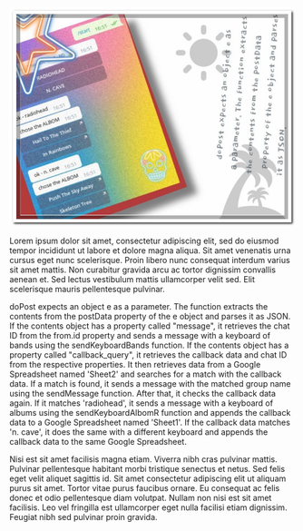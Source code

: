 <p align="center">
  <img src="https://github.com/414962002/dance-banz-bot/blob/main/img/image%20(1).jpeg">  
</p>  

Lorem ipsum dolor sit amet, consectetur adipiscing elit, sed do eiusmod tempor incididunt ut labore et dolore magna aliqua. Sit amet venenatis urna cursus eget nunc scelerisque. Proin libero nunc consequat interdum varius sit amet mattis. Non curabitur gravida arcu ac tortor dignissim convallis aenean et. Sed lectus vestibulum mattis ullamcorper velit sed. Elit scelerisque mauris pellentesque pulvinar.  

doPost expects an object e as a parameter. The function extracts the contents from the postData property of the e object and parses it as JSON. If the contents object has a property called "message", it retrieves the chat ID from the from.id property and sends a message with a keyboard of bands using the sendKeyboardBands function. If the contents object has a property called "callback_query", it retrieves the callback data and chat ID from the respective properties. It then retrieves data from a Google Spreadsheet named 'Sheet2' and searches for a match with the callback data. If a match is found, it sends a message with the matched group name using the sendMessage function. After that, it checks the callback data again. If it matches 'radiohead', it sends a message with a keyboard of albums using the sendKeyboardAlbomR function and appends the callback data to a Google Spreadsheet named 'Sheet1'. If the callback data matches 'n. cave', it does the same with a different keyboard and appends the callback data to the same Google Spreadsheet.  

Nisi est sit amet facilisis magna etiam. Viverra nibh cras pulvinar mattis. Pulvinar pellentesque habitant morbi tristique senectus et netus. Sed felis eget velit aliquet sagittis id. Sit amet consectetur adipiscing elit ut aliquam purus sit amet. Tortor vitae purus faucibus ornare. Eu consequat ac felis donec et odio pellentesque diam volutpat. Nullam non nisi est sit amet facilisis. Leo vel fringilla est ullamcorper eget nulla facilisi etiam dignissim. Feugiat nibh sed pulvinar proin gravida.  

